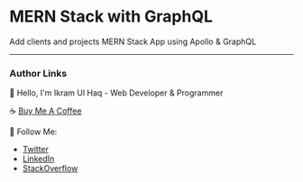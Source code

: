 # MERN Stack with GraphQL

Add clients and projects MERN Stack App using Apollo & GraphQL

---
### Author Links

👋 Hello, I'm Ikram Ul Haq - Web Developer & Programmer

☕ [Buy Me A Coffee](https://www.buymeacoffee.com/ikramdev)

🚀 Follow Me:

- [Twitter](https://twitter.com/ikramdev)
- [LinkedIn](https://www.linkedin.com/in/ikramdev/)
- [StackOverflow](https://stackoverflow.com/users/13859212/ikram-ul-haq)